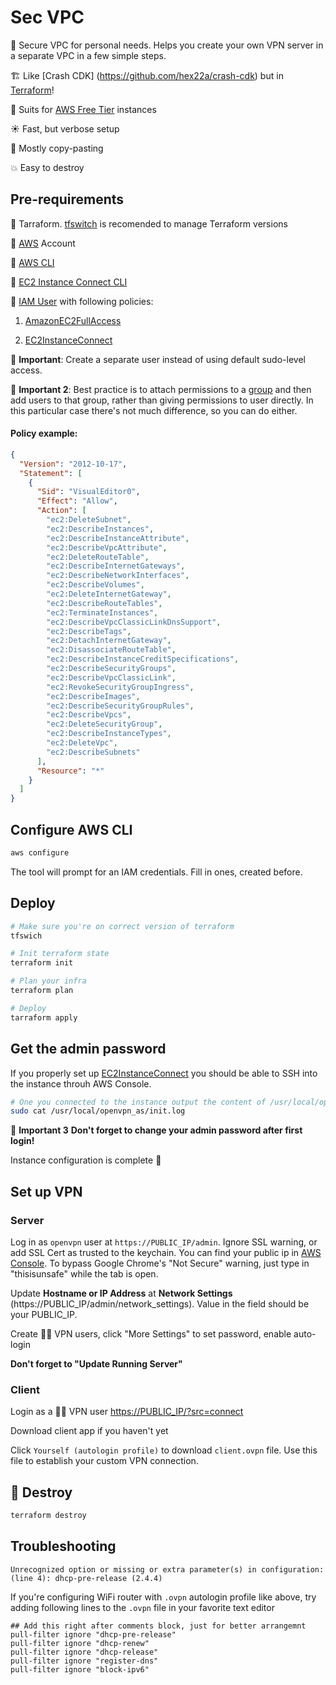 # Sec VPC

🔐 Secure VPC for personal needs. Helps you create your own VPN server in a separate VPC in a few simple steps. 

🏗 Like [Crash CDK] (https://github.com/hex22a/crash-cdk) but in [Terraform](https://www.terraform.io/)!

💸 Suits for [AWS Free Tier](https://aws.amazon.com/free/) instances

☀️ Fast, but verbose setup

👯‍ Mostly copy-pasting 

💥 Easy to destroy

## Pre-requirements

🚜 Tarraform. [tfswitch](https://github.com/warrensbox/terraform-switcher) is recomended to manage Terraform versions

🧾 [AWS](https://aws.amazon.com/) Account

🚜 [AWS CLI](https://docs.aws.amazon.com/cli/latest/userguide/cli-chap-install.html)

🔌 [EC2 Instance Connect CLI](https://docs.aws.amazon.com/AWSEC2/latest/UserGuide/ec2-instance-connect-set-up.html#ec2-instance-connect-install-eic-CLI)

🤖 [IAM User](https://console.aws.amazon.com/iam/home#/users) with following policies:

1. [AmazonEC2FullAccess](https://console.aws.amazon.com/iam/home#/policies/arn:aws:iam::aws:policy/AmazonEC2FullAccess$serviceLevelSummary)

3. [EC2InstanceConnect](https://console.aws.amazon.com/iam/home#/policies/arn:aws:iam::aws:policy/EC2InstanceConnect$serviceLevelSummary)

💭 **Important**: Create a separate user instead of using default sudo-level access.

💭 **Important 2**: Best practice is to attach permissions to a [group](https://console.aws.amazon.com/iam/home#/groups) and then add users to that group, rather than giving permissions to user directly. In this particular case there's not much difference, so you can do either.


#### Policy example:

```json
{
  "Version": "2012-10-17",
  "Statement": [
    {
      "Sid": "VisualEditor0",
      "Effect": "Allow",
      "Action": [
        "ec2:DeleteSubnet",
        "ec2:DescribeInstances",
        "ec2:DescribeInstanceAttribute",
        "ec2:DescribeVpcAttribute",
        "ec2:DeleteRouteTable",
        "ec2:DescribeInternetGateways",
        "ec2:DescribeNetworkInterfaces",
        "ec2:DescribeVolumes",
        "ec2:DeleteInternetGateway",
        "ec2:DescribeRouteTables",
        "ec2:TerminateInstances",
        "ec2:DescribeVpcClassicLinkDnsSupport",
        "ec2:DescribeTags",
        "ec2:DetachInternetGateway",
        "ec2:DisassociateRouteTable",
        "ec2:DescribeInstanceCreditSpecifications",
        "ec2:DescribeSecurityGroups",
        "ec2:DescribeVpcClassicLink",
        "ec2:RevokeSecurityGroupIngress",
        "ec2:DescribeImages",
        "ec2:DescribeSecurityGroupRules",
        "ec2:DescribeVpcs",
        "ec2:DeleteSecurityGroup",
        "ec2:DescribeInstanceTypes",
        "ec2:DeleteVpc",
        "ec2:DescribeSubnets"
      ],
      "Resource": "*"
    }
  ]
}
```


## Configure AWS CLI

```bash
aws configure
```

The tool will prompt for an IAM credentials. Fill in ones, created before.

## Deploy

```bash
# Make sure you're on correct version of terraform
tfswich

# Init terraform state
terraform init

# Plan your infra
terraform plan

# Deploy
tarraform apply
```

## Get the admin password

If you properly set up [EC2InstanceConnect](https://console.aws.amazon.com/iam/home#/policies/arn:aws:iam::aws:policy/EC2InstanceConnect$serviceLevelSummary) you should be able to SSH into the instance throuh AWS Console.

```bash
# One you connected to the instance output the content of /usr/local/openvpn_as/init.log and look for openvpn default superuser password
sudo cat /usr/local/openvpn_as/init.log
```

💭 **Important 3**
__Don't forget to change your admin password after first login!__

Instance configuration is complete 🎉

## Set up VPN

### Server

Log in as  `openvpn` user at `https://PUBLIC_IP/admin`. Ignore SSL warning, or add SSL Cert as trusted to the keychain. You can find your public ip in [AWS Console](https://console.aws.amazon.com/). To bypass Google Chrome's "Not Secure" warning, just type in "thisisunsafe" while the tab is open. 

Update __Hostname or IP Address__ at __Network Settings__ (https://PUBLIC_IP/admin/network_settings). Value in the field should be your PUBLIC_IP.

Create 👩‍💻 VPN users, click "More Settings" to set password, enable auto-login

__Don't forget to "Update Running Server"__

### Client

Login as a 👩‍💻 VPN user [https://PUBLIC_IP/?src=connect](https://PUBLIC_IP/?src=connect)

Download client app if you haven't yet

Click `Yourself (autologin profile)` to download `client.ovpn` file. Use this file to establish your custom VPN connection.

## 🚨 Destroy

```bash
terraform destroy
```

## Troubleshooting

```
Unrecognized option or missing or extra parameter(s) in configuration: (line 4): dhcp-pre-release (2.4.4)
``` 

If you're configuring WiFi router with `.ovpn` autologin profile like above, try adding following lines to the `.ovpn` file in your favorite text editor

```
## Add this right after comments block, just for better arrangemnt
pull-filter ignore "dhcp-pre-release"
pull-filter ignore "dhcp-renew"
pull-filter ignore "dhcp-release"
pull-filter ignore "register-dns"
pull-filter ignore "block-ipv6"
```

